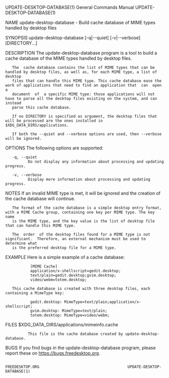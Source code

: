 UPDATE-DESKTOP-DATABASE(1)                                    General Commands Manual                                   UPDATE-DESKTOP-DATABASE(1)

NAME
       update-desktop-database - Build cache database of MIME types handled by desktop files

SYNOPSIS
       update-desktop-database [-q|--quiet] [-v|--verbose] [DIRECTORY...]

DESCRIPTION
       The update-desktop-database program is a tool to build a cache database of the MIME types handled by desktop files.

       The  cache database contains the list of MIME types that can be handled by desktop files, as well as, for each MIME type, a list of desktop
       files that can handle this MIME type. This cache database ease the work of applications that need to find an application that  can  open  a
       document  of  a specific MIME type: those applications will not have to parse all the desktop files existing on the system, and can instead
       parse this cache database.

       If no DIRECTORY is specified as argument, the desktop files that will be processed are the ones installed in $XDG_DATA_DIRS/applications.

       If both the --quiet and --verbose options are used, then --verbose will be ignored.

OPTIONS
       The following options are supported:

       -q, --quiet
              Do not display any information about processing and updating progress.

       -v, --verbose
              Display more information about processing and updating progress.

NOTES
       If an invalid MIME type is met, it will be ignored and the creation of the cache database will continue.

       The format of the cache database is a simple desktop entry format, with a MIME Cache group, containing one key per MIME type. The key  name
       is the MIME type, and the key value is the list of desktop file that can handle this MIME type.

       The  order  of the desktop files found for a MIME type is not significant.  Therefore, an external mechanism must be used to determine what
       is the preferred desktop file for a MIME type.

EXAMPLE
       Here is a simple example of a cache database:

               [MIME Cache]
               application/x-shellscript=gedit.desktop;
               text/plain=gedit.desktop;gvim.desktop;
               video/webm=totem.desktop;

       This cache database is created with three desktop files, each containing a MimeType key:

               gedit.desktop: MimeType=text/plain;application/x-shellscript;
               gvim.desktop: MimeType=text/plain;
               totem.desktop: MimeType=video/webm;

FILES
       $XDG_DATA_DIRS/applications/mimeinfo.cache

              This file is the cache database created by update-desktop-database.

BUGS
       If you find bugs in the update-desktop-database program, please report these on https://bugs.freedesktop.org.

                                                                  FREEDESKTOP.ORG                                       UPDATE-DESKTOP-DATABASE(1)
